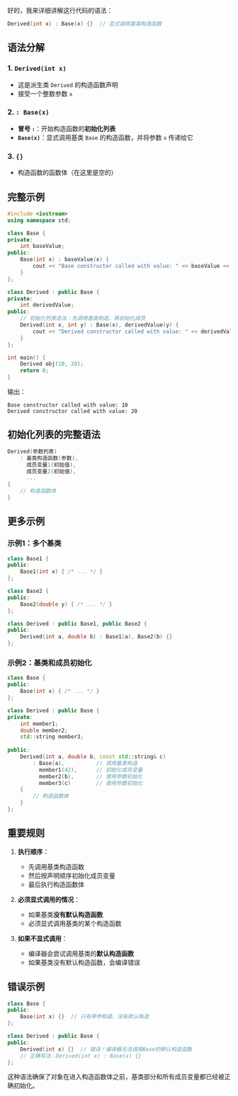 好的，我来详细讲解这行代码的语法：

```cpp
Derived(int x) : Base(x) {}  // 显式调用基类构造函数
```

## 语法分解

### 1. `Derived(int x)`
- 这是派生类 `Derived` 的构造函数声明
- 接受一个整数参数 `x`

### 2. `: Base(x)`
- **冒号 `:`**：开始构造函数的**初始化列表**
- **`Base(x)`**：显式调用基类 `Base` 的构造函数，并将参数 `x` 传递给它

### 3. `{}`
- 构造函数的函数体（在这里是空的）

## 完整示例

```cpp
#include <iostream>
using namespace std;

class Base {
private:
    int baseValue;
public:
    Base(int x) : baseValue(x) {
        cout << "Base constructor called with value: " << baseValue << endl;
    }
};

class Derived : public Base {
private:
    int derivedValue;
public:
    // 初始化列表语法：先调用基类构造，再初始化成员
    Derived(int x, int y) : Base(x), derivedValue(y) {
        cout << "Derived constructor called with value: " << derivedValue << endl;
    }
};

int main() {
    Derived obj(10, 20);
    return 0;
}
```

输出：
```
Base constructor called with value: 10
Derived constructor called with value: 20
```

## 初始化列表的完整语法

```cpp
Derived(参数列表) 
    : 基类构造函数(参数), 
      成员变量1(初始值), 
      成员变量2(初始值), 
      ... 
{
    // 构造函数体
}
```

## 更多示例

### 示例1：多个基类
```cpp
class Base1 {
public:
    Base1(int x) { /* ... */ }
};

class Base2 {
public:
    Base2(double y) { /* ... */ }
};

class Derived : public Base1, public Base2 {
public:
    Derived(int a, double b) : Base1(a), Base2(b) {}
};
```

### 示例2：基类和成员初始化
```cpp
class Base {
public:
    Base(int x) { /* ... */ }
};

class Derived : public Base {
private:
    int member1;
    double member2;
    std::string member3;
    
public:
    Derived(int a, double b, const std::string& c)
        : Base(a),          // 调用基类构造
          member1(42),      // 初始化成员变量
          member2(b),       // 使用参数初始化
          member3(c)        // 使用参数初始化
    {
        // 构造函数体
    }
};
```

## 重要规则

1. **执行顺序**：
   - 先调用基类构造函数
   - 然后按声明顺序初始化成员变量
   - 最后执行构造函数体

2. **必须显式调用的情况**：
   - 如果基类**没有默认构造函数**
   - 必须显式调用基类的某个构造函数

3. **如果不显式调用**：
   - 编译器会尝试调用基类的**默认构造函数**
   - 如果基类没有默认构造函数，会编译错误

## 错误示例

```cpp
class Base {
public:
    Base(int x) {}  // 只有带参构造，没有默认构造
};

class Derived : public Base {
public:
    Derived(int x) {}  // 错误！编译器无法调用Base的默认构造函数
    // 正确写法：Derived(int x) : Base(x) {}
};
```

这种语法确保了对象在进入构造函数体之前，基类部分和所有成员变量都已经被正确初始化。